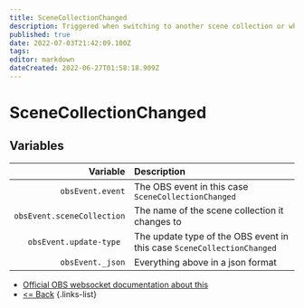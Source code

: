 ```yaml
---
title: SceneCollectionChanged
description: Triggered when switching to another scene collection or when renaming the current scene collection.
published: true
date: 2022-07-03T21:42:09.100Z
tags: 
editor: markdown
dateCreated: 2022-06-27T01:58:18.909Z
---
```


# SceneCollectionChanged

## Variables

| Variable | Description |
|---------:|:------------|
| `obsEvent.event` | The OBS event in this case `SceneCollectionChanged`
| `obsEvent.sceneCollection` | The name of the scene collection it changes to
| `obsEvent.update-type	` | The update type of the OBS event in this case `SceneCollectionChanged`
| `obsEvent._json` | Everything above in a json format
* [Official OBS websocket documentation about this](https://github.com/obsproject/obs-websocket/blob/4.x-current/docs/generated/protocol.md#scenecollectionchanged)
* [<= Back](/en/Broadcasters/OBS/Events)
{.links-list}

